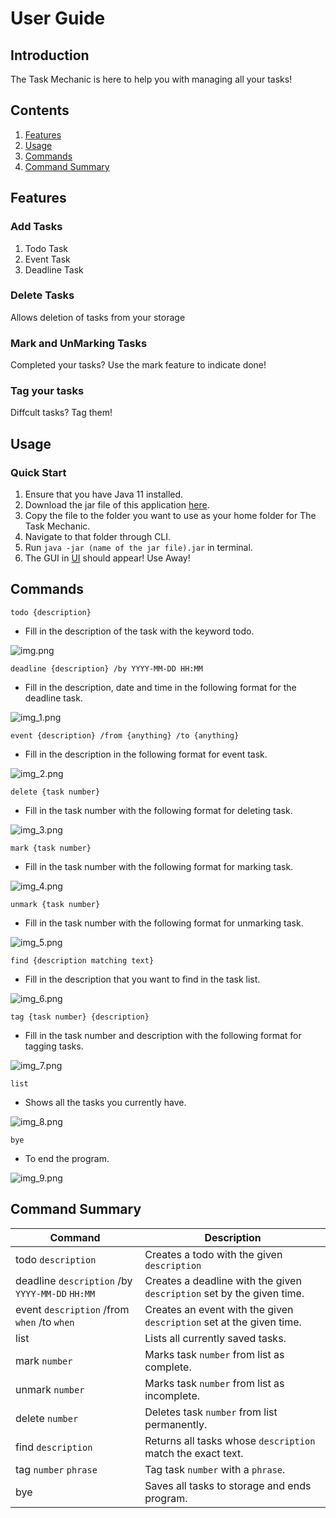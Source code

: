 # User Guide

## Introduction
The Task Mechanic is here to help you with managing all your tasks!

## Contents
1. [Features](/docs#features)
2. [Usage](/docs#usage)
3. [Commands](/docs#commands)
4. [Command Summary](/docs#command-summary)

## Features 

### Add Tasks

1. Todo Task
2. Event Task
3. Deadline Task

### Delete Tasks

Allows deletion of tasks from your storage

### Mark and UnMarking Tasks

Completed your tasks? 
Use the mark feature to indicate done!

### Tag your tasks
Diffcult tasks? Tag them! 

## Usage

### Quick Start

1. Ensure that you have Java 11 installed.
2. Download the jar file of this application [here](https://github.com/RyanQiu1/ip/releases).
3. Copy the file to the folder you want to use as your home folder for The Task Mechanic.
4. Navigate to that folder through CLI.
5. Run `java -jar (name of the jar file).jar` in terminal.
6. The GUI in [UI](https://github.com/RyanQiu1/ip/blob/master/docs/Ui.png) should appear! Use Away!

## Commands

`todo {description}` 
- Fill in the description of the task with the keyword todo.

![img.png](img.png)

`deadline {description} /by YYYY-MM-DD HH:MM` 
- Fill in the description, date and time in the following format for the deadline task.

![img_1.png](img_1.png)

`event {description} /from {anything} /to {anything}`
- Fill in the description in the following format for event task.

![img_2.png](img_2.png)

`delete {task number}`
- Fill in the task number with the following format for deleting task.

![img_3.png](img_3.png)

`mark {task number}`
- Fill in the task number with the following format for marking task.

![img_4.png](img_4.png)

`unmark {task number}`
- Fill in the task number with the following format for unmarking task.

![img_5.png](img_5.png)

`find {description matching text}`
- Fill in the description that you want to find in the task list.

![img_6.png](img_6.png)

`tag {task number} {description}`
- Fill in the task number and description with the following format for tagging tasks.

![img_7.png](img_7.png)

`list`
- Shows all the tasks you currently have.

![img_8.png](img_8.png)

`bye`
- To end the program.

![img_9.png](img_9.png)

## Command Summary
| Command                                         | Description                                                           |
|-------------------------------------------------|-----------------------------------------------------------------------|
| todo `description`                              | Creates a todo with the given `description`                           |
| deadline `description` /by `YYYY-MM-DD` `HH:MM` | Creates a deadline with the given `description` set by the given time. |
| event `description` /from `when` /to `when`     | Creates an event with the given `description` set at the given time.  |
| list                                            | Lists all currently saved tasks.                                      |
| mark `number`                                   | Marks task `number` from list as complete.                            |
| unmark `number`                                 | Marks task `number` from list as incomplete.                          |
| delete `number`                                 | Deletes task `number` from list permanently.                          |
| find `description`                              | Returns all tasks whose `description` match the exact text.             |
| tag `number` `phrase`                            | Tag task `number` with a `phrase`.                                        |
| bye                                             | Saves all tasks to storage and ends program.                          |
